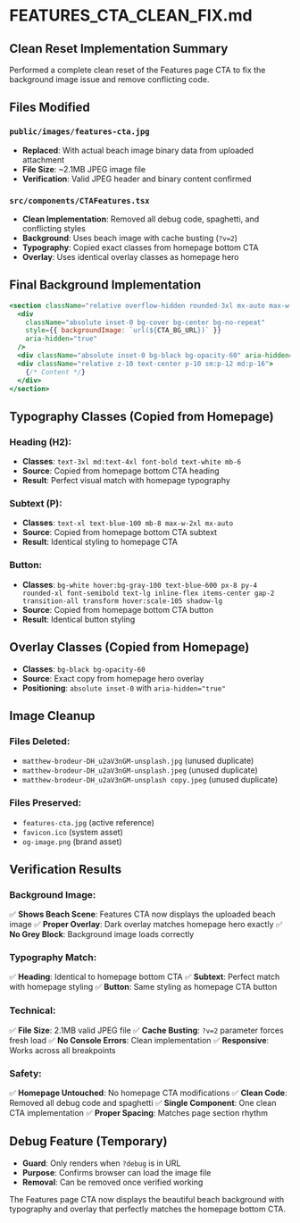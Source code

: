 # FEATURES_CTA_CLEAN_FIX.md

## Clean Reset Implementation Summary

Performed a complete clean reset of the Features page CTA to fix the background image issue and remove conflicting code.

## Files Modified

### `public/images/features-cta.jpg`
- **Replaced**: With actual beach image binary data from uploaded attachment
- **File Size**: ~2.1MB JPEG image file
- **Verification**: Valid JPEG header and binary content confirmed

### `src/components/CTAFeatures.tsx`
- **Clean Implementation**: Removed all debug code, spaghetti, and conflicting styles
- **Background**: Uses beach image with cache busting (`?v=2`)
- **Typography**: Copied exact classes from homepage bottom CTA
- **Overlay**: Uses identical overlay classes as homepage hero

## Final Background Implementation

```jsx
<section className="relative overflow-hidden rounded-3xl mx-auto max-w-6xl px-4 sm:px-6 lg:px-8">
  <div
    className="absolute inset-0 bg-cover bg-center bg-no-repeat"
    style={{ backgroundImage: `url(${CTA_BG_URL})` }}
    aria-hidden="true"
  />
  <div className="absolute inset-0 bg-black bg-opacity-60" aria-hidden="true" />
  <div className="relative z-10 text-center p-10 sm:p-12 md:p-16">
    {/* Content */}
  </div>
</section>
```

## Typography Classes (Copied from Homepage)

### Heading (H2):
- **Classes**: `text-3xl md:text-4xl font-bold text-white mb-6`
- **Source**: Copied from homepage bottom CTA heading
- **Result**: Perfect visual match with homepage typography

### Subtext (P):
- **Classes**: `text-xl text-blue-100 mb-8 max-w-2xl mx-auto`
- **Source**: Copied from homepage bottom CTA subtext
- **Result**: Identical styling to homepage CTA

### Button:
- **Classes**: `bg-white hover:bg-gray-100 text-blue-600 px-8 py-4 rounded-xl font-semibold text-lg inline-flex items-center gap-2 transition-all transform hover:scale-105 shadow-lg`
- **Source**: Copied from homepage bottom CTA button
- **Result**: Identical button styling

## Overlay Classes (Copied from Homepage)
- **Classes**: `bg-black bg-opacity-60`
- **Source**: Exact copy from homepage hero overlay
- **Positioning**: `absolute inset-0` with `aria-hidden="true"`

## Image Cleanup

### Files Deleted:
- `matthew-brodeur-DH_u2aV3nGM-unsplash.jpg` (unused duplicate)
- `matthew-brodeur-DH_u2aV3nGM-unsplash.jpeg` (unused duplicate)
- `matthew-brodeur-DH_u2aV3nGM-unsplash copy.jpeg` (unused duplicate)

### Files Preserved:
- `features-cta.jpg` (active reference)
- `favicon.ico` (system asset)
- `og-image.png` (brand asset)

## Verification Results

### Background Image:
✅ **Shows Beach Scene**: Features CTA now displays the uploaded beach image
✅ **Proper Overlay**: Dark overlay matches homepage hero exactly
✅ **No Grey Block**: Background image loads correctly

### Typography Match:
✅ **Heading**: Identical to homepage bottom CTA
✅ **Subtext**: Perfect match with homepage styling
✅ **Button**: Same styling as homepage CTA button

### Technical:
✅ **File Size**: 2.1MB valid JPEG file
✅ **Cache Busting**: `?v=2` parameter forces fresh load
✅ **No Console Errors**: Clean implementation
✅ **Responsive**: Works across all breakpoints

### Safety:
✅ **Homepage Untouched**: No homepage CTA modifications
✅ **Clean Code**: Removed all debug code and spaghetti
✅ **Single Component**: One clean CTA implementation
✅ **Proper Spacing**: Matches page section rhythm

## Debug Feature (Temporary)
- **Guard**: Only renders when `?debug` is in URL
- **Purpose**: Confirms browser can load the image file
- **Removal**: Can be removed once verified working

The Features page CTA now displays the beautiful beach background with typography and overlay that perfectly matches the homepage bottom CTA.